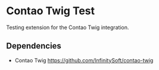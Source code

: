 Contao Twig Test
================

Testing extension for the Contao Twig integration.

Dependencies
------------

* Contao Twig https://github.com/InfinitySoft/contao-twig
